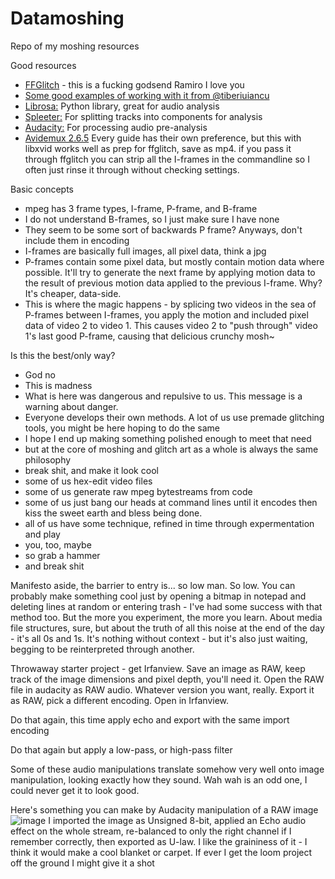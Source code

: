 # Datamoshing
Repo of my moshing resources


Good resources
- [FFGlitch](https://ffglitch.org/) - this is a fucking godsend Ramiro I love you
- [Some good examples of working with it from @tiberiuiancu](https://github.com/tiberiuiancu/datamoshing)
- [Librosa:](https://librosa.org/) Python library, great for audio analysis
- [Spleeter:](https://github.com/deezer/spleeter) For splitting tracks into components for analysis
- [Audacity:](https://www.audacityteam.org/) For processing audio pre-analysis
- [Avidemux 2.6.5](https://sourceforge.net/projects/avidemux/files/avidemux/2.6.5/) Every guide has their own preference, but this with libxvid works well as prep for ffglitch, save as mp4. if you pass it through ffglitch you can strip all the I-frames in the commandline  so I often just rinse it through without checking settings.

Basic concepts
- mpeg has 3 frame types, I-frame, P-frame, and B-frame
- I do not understand B-frames, so I just make sure I have none
- They seem to be some sort of backwards P frame? Anyways, don't include them in encoding
- I-frames are basically full images, all pixel data, think a jpg
- P-frames contain some pixel data, but mostly contain motion data where possible. It'll try to generate the next frame by applying motion data to the result of previous motion data applied to the previous I-frame. Why? It's cheaper, data-side.
- This is where the magic happens - by splicing two videos in the sea of P-frames between I-frames, you apply the motion and included pixel data of video 2 to video 1. This causes video 2 to "push through" video 1's last good P-frame, causing that delicious crunchy mosh~

Is this the best/only way?
-  God no
-  This is madness
-  What is here was dangerous and repulsive to us. This message is a warning about danger. 
-  Everyone develops their own methods. A lot of us use premade glitching tools, you might be here hoping to do the same
-  I hope I end up making something polished enough to meet that need
-  but at the core of moshing and glitch art as a whole is always the same philosophy
-  break shit, and make it look cool
-  some of us hex-edit video files
-  some of us generate raw mpeg bytestreams from code
-  some of us just bang our heads at command lines until it encodes then kiss the sweet earth and bless being done.
-  all of us have some technique, refined in time through expermentation and play
-  you, too, maybe
-  so grab a hammer
-  and break shit

Manifesto aside, the barrier to entry is...  so low man. So low. You can probably make something cool just by opening a bitmap in notepad and deleting  lines at random or entering trash - I've had some success with that method too. But the more you experiment, the more you learn. About media file structures, sure, but about the truth of all this noise at the end of the day - it's all 0s and 1s. It's nothing without context - but it's also just waiting, begging to be reinterpreted through another. 

Throwaway starter project - get Irfanview. Save an image as RAW, keep track of the image dimensions and pixel depth, you'll need it. Open the RAW file in audacity as RAW audio. Whatever version you want, really. Export it as RAW, pick a different encoding. Open in Irfanview.

Do that again, this time apply echo and export with the same import encoding

Do that again but apply a low-pass, or high-pass filter

Some of these audio manipulations translate somehow very well onto image manipulation, looking exactly how they sound. Wah wah is an odd one, I could never get it to look good.

Here's something you can make by Audacity manipulation of a RAW image
![image](https://user-images.githubusercontent.com/33932119/222353529-128a6841-a08d-4895-b582-fddbd1de245e.png)
I imported the image as Unsigned 8-bit, applied an Echo audio effect on the whole stream, re-balanced to only the right channel if I remember correctly, then exported as U-law. I like the graininess of it - I think it would make a cool blanket or carpet. If ever I get the loom project off the ground I might give it a shot
